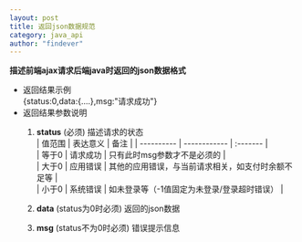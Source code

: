 ```yaml
---
layout: post
title: 返回json数据规范
category: java_api
author: "findever"
---
```


__描述前端ajax请求后端java时返回的json数据格式__

* 返回结果示例  
	{status:0,data:{....},msg:"请求成功"}
* 返回结果参数说明
	1. __status__ (必须) 描述请求的状态  
	| 值范围 | 表达意义 | 备注 |
	| ---------- | ------------ | :------- |  
	| 等于0 | 请求成功 | 只有此时msg参数才不是必须的 |  
	| 大于0 | 应用错误 | 其他的应用错误，与当前请求相关，如支付时余额不足等 |  
	| 小于0 | 系统错误 | 如未登录等（-1值固定为未登录/登录超时错误） |  

	2. __data__ (status为0时必须) 返回的json数据
	3. __msg__ (status不为0时必须) 错误提示信息